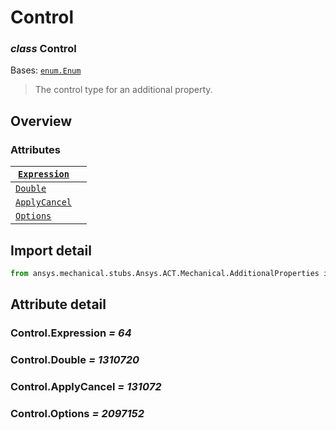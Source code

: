 <a id="control"></a>

# Control

<a id="Control"></a>

### *class* Control

Bases: [`enum.Enum`](https://docs.python.org/3/library/enum.html#enum.Enum)

> The control type for an additional property.

> <!-- !! processed by numpydoc !! -->

<a id="overview"></a>

## Overview

### Attributes

| [`Expression`](#Control.Expression)   |    |
|---------------------------------------|----|
| [`Double`](#Control.Double)           |    |
| [`ApplyCancel`](#Control.ApplyCancel) |    |
| [`Options`](#Control.Options)         |    |

<a id="import-detail"></a>

## Import detail

```python
from ansys.mechanical.stubs.Ansys.ACT.Mechanical.AdditionalProperties import Control
```

<a id="attribute-detail"></a>

## Attribute detail

<a id="Control.Expression"></a>

### Control.Expression *= 64*

<a id="Control.Double"></a>

### Control.Double *= 1310720*

<a id="Control.ApplyCancel"></a>

### Control.ApplyCancel *= 131072*

<a id="Control.Options"></a>

### Control.Options *= 2097152*
